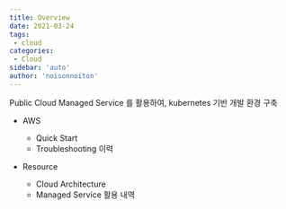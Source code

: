 ```yaml
---
title: Overview
date: 2021-03-24
tags:
 - cloud
categories: 
 - Cloud
sidebar: 'auto'
author: 'noisonnoiton'
---
```


Public Cloud Managed Service 를 활용하여, kubernetes 기반 개발 환경 구축

- AWS
  - Quick Start
  - Troubleshooting 이력

- Resource
  - Cloud Architecture
  - Managed Service 활용 내역

<Comment />
